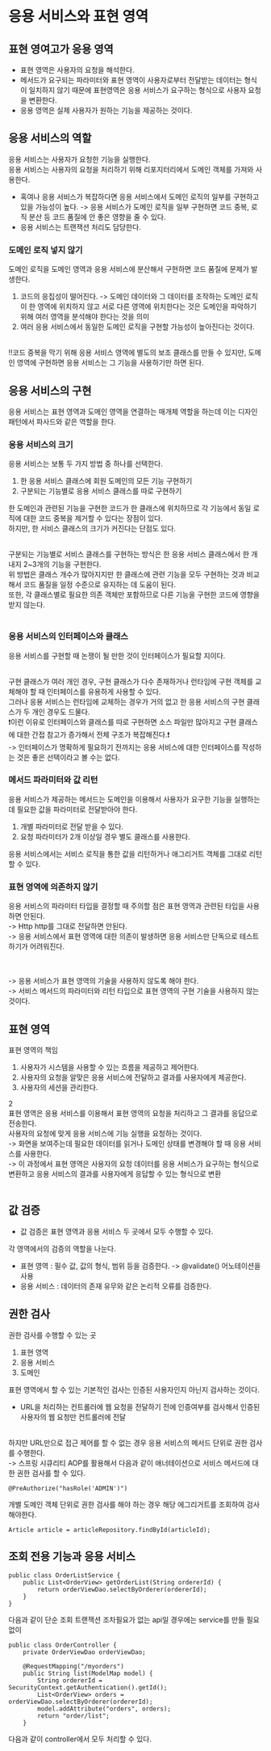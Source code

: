 <H1>응용 서비스와 표현 영역</H1>

<H2>표현 영여고가 응용 영역</H2>

- 표현 영역은 사용자의 요청을 해석한다.
- 메서드가 요구되는 파라미터와 표현 영역이 사용자로부터 전달받는 데이터는 형식이 일치하지 않기 때문에 표현영역은 응용 서비스가 요구하는 형식으로 사용자 요청을 변환한다.
- 응용 영역은 실제 사용자가 원하는 기능을 제공하는 것이다.


<h2>응용 서비스의 역할</h2>

응용 서비스는 사용자가 요청한 기능을 실행한다.</br>
응용 서비스는 사용자의 요청을 처리하기 위해 리포지터리에서 도메인 객체를 가져와 사용한다.</br>


- 혹여나 응용 서비스가 복잡하다면 응용 서비스에서 도메인 로직의 일부를 구현하고 있을 가능성이 높다. -> 응용 서비스가 도메인 로직을 일부 구현하면 코드 중복, 로직 분산 등 코드 품질에 안 좋은 영향을 줄 수 있다.
- 응용 서비스는 트랜잭션 처리도 담당한다.


<h3>도메인 로직 넣지 않기</h3>

도메인 로직을 도메인 영역과 응용 서비스에 분산해서 구현하면 코드 품질에 문제가 발생한다.</br>
1. 코드의 응집성이 떨어진다. -> 도메인 데이터와 그 데이터를 조작하는 도메인 로직이 한 영역에 위치하지 않고 서로 다른 영역에 위치한다는 것은 도메인을 파악하기 위해 여러 영역을 분석해야 한다는 것을 의미
2. 여러 응용 서비스에서 동일한 도메인 로직을 구현할 가능성이 높아진다는 것이다.
</br>
‼코드 중복을 막기 위해 응용 서비스 영역에 별도의 보조 클래스를 만들 수 있지만, 도메인 영역에 구현하면 응용 서비스는 그 기능을 사용하기만 하면 된다.</br>


<h2>응용 서비스의 구현</h2>

응용 서비스는 표현 영역과 도메인 영역을 연결하는 매개체 역할을 하는데 이는 디자인 패턴에서 파사드와 같은 역할을 한다.</br>

<h3>응용 서비스의 크기</h3>

응용 서비스는 보통 두 가지 방법 중 하나를 선택한다.</br>
1. 한 응용 서비스 클래스에 회원 도메인의 모든 기능 구현하기
2. 구분되는 기능별로 응용 서비스 클래스를 따로 구현하기


한 도메인과 관련된 기능을 구현한 코드가 한 클래스에 위치하므로 각 기능에서 동일 로직에 대한 코드 중복을 제거할 수 있다는 장점이 있다.</br>
하지만, 한 서비스 클래스의 크기가 커진다는 단점도 있다.</br></br>

구분되는 기능별로 서비스 클래스를 구현하는 방식은 한 응용 서비스 클래스에서 한 개 내지 2~3개의 기능을 구현한다.</br>
위 방법은 클래스 개수가 많아지지만 한 클래스에 관련 기능을 모두 구현하는 것과 비교해서 코드 품질을 일정 수준으로 유지하는 데 도움이 된다.</br>
또한, 각 클래스별로 필요한 의존 객체만 포함하므로 다른 기능을 구현한 코드에 영향을 받지 않는다.</br></br>

<h3>응용 서비스의 인터페이스와 클래스</h3>

응용 서비스를 구현할 때 논쟁이 될 만한 것이 인터페이스가 필요할 지이다.</br></br>

구현 클래스가 여러 개인 경우, 구현 클래스가 다수 존재하거나 런타임에 구현 객체를 교체해야 할 때 인터페이스를 유용하게 사용할 수 있다.</br>
그러나 응용 서비스는 런타임에 교체하는 경우가 거의 없고 한 응용 서비스의 구현 클래스가 두 개인 경우도 드물다.</br>
❗이런 이유로 인터페이스와 클래스를 따로 구현하면 소스 파일만 많아지고 구현 클래스에 대한 간접 참고가 증가해서 전체 구조가 복잡해진다.❗</br>
-> 인터페이스가 명확하게 필요하기 전까지는 응용 서비스에 대한 인터페이스를 작성하는 것은 좋은 선택이라고 볼 수는 없다.</br>

<h3>메서드 파라미터와 값 리턴</h3>

응용 서비스가 제공하는 메서드는 도메인을 이용해서 사용자가 요구한 기능을 실행하는 데 필요한 값을 파라미터로 전달받아야 한다.</br>

1. 개별 파라미터로 전달 받을 수 있다.
2. 요청 파라미터가 2개 이상일 경우 별도 클래스를 사용한다.

응용 서비스에서는 서비스 로직을 통한 값을 리턴하거나 애그리거트 객체를 그대로 리턴할 수 있다.</br>

<h3>표현 영역에 의존하지 않기</h3>

응용 서비스의 파라미터 타입을 결정할 때 주의할 점은 표현 영역과 관련된 타입을 사용하면 안된다.</br>
-> Http http를 그대로 전달하면 안된다.</br>
-> 응용 서비스에서 표현 영역에 대한 의존이 발생하면 응용 서비스만 단독으로 테스트하기가 어려워진다.</br></br></br>

-> 응용 서비스가 표현 영역의 기술을 사용하지 않도록 해야 한다.</br>
-> 서비스 메서드의 파라미터와 리턴 타입으로 표현 영역의 구현 기술을 사용하지 않는 것이다.</br>

<h2>표현 영역</h2>

표현 영역의 책임</br>

1. 사용자가 시스템을 사용할 수 있는 흐름을 제공하고 제어한다.</br>
2. 사용자의 요청을 알맞은 응용 서비스에 전달하고 결과를 사용자에게 제공한다.</br>
3. 사용자의 세션을 관리한다.</br>




2</br>
표현 영역은 응용 서비스를 이용해서 표현 영역의 요청을 처리하고 그 결과를 응답으로 전송한다.</br>
사용자의 요청에 맞게 응용 서비스에 기능 실행을 요청하는 것이다.</br>
-> 화면을 보여주는데 필요한 데이터를 읽거나 도메인 상태를 변경해야 할 때 응용 서비스를 사용한다.</br>
-> 이 과정에서 표현 영역은 사용자의 요청 데이터를 응용 서비스가 요구하는 형식으로 변환하고 응용 서비스의 결과를 사용자에게 응답할 수 있는 형식으로 변환</br></br>


<h2>값 검증</h2>

- 값 검증은 표현 영역과 응용 서비스 두 곳에서 모두 수행할 수 있다.

각 영역에서의 검증의 역할을 나눈다.</br>
- 표현 영역 : 필수 값, 값의 형식, 범위 등을 검증한다. -> @validate() 어노테이션을 사용
- 응용 서비스 : 데이터의 존재 유무와 같은 논리적 오류를 검증한다.

<h2>권한 검사</h2>

권한 검사를 수행할 수 있는 곳
1. 표현 영역
2. 응용 서비스
3. 도메인

표현 영역에서 할 수 있는 기본적인 검사는 인증된 사용자인지 아닌지 검사하는 것이다.</br>
- URL을 처리하는 컨트롤러에 웹 요청을 전달하기 전에 인증여부를 검사해서 인증된 사용자의 웹 요청만 컨트롤러에 전달</br>
</br>
하지만 URL만으로 접근 제어를 할 수 없는 경우 응용 서비스의 메서드 단위로 권한 검사를 수행한다.</br>
-> 스프링 시큐리티 AOP를 활용해서 다음과 같이 애너테이션으로 서비스 메서드에 대한 권한 검사를 할 수 있다.</br>

~~~
@PreAuthorize("hasRole('ADMIN')")
~~~

개별 도메인 객체 단위로 권한 검사를 해야 하는 경우 해당 에그리거트를 조회하여 검사해야한다.</br>

~~~
Article article = articleRepository.findById(articleId);

~~~



<h2>조회 전용 기능과 응용 서비스</h2>

~~~
public class OrderListService {
	public List<OrderView> getOrderList(String ordererId) {
		return orderViewDao.selectByOrderer(ordererId);
	}
}

~~~

다음과 같이 단순 조회 트랜잭션 조차필요가 없는 api일 경우에는 service를 만들 필요 없이 </br>
~~~
public class OrderController {
	private OrderViewDao orderViewDao;

	@RequestMapping("/myorders")
	public String list(ModelMap model) {
		String ordererId = SecurityContext.getAuthentication().getId();
		List<OrderView> orders = orderViewDao.selectByOrderer(ordererId);
		model.addAttribute("orders", orders);
		return "order/list";
	}

~~~

다음과 같이 controller에서 모두 처리할 수 있다.</br>

